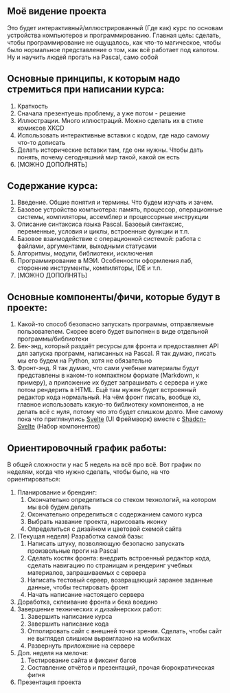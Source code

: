 ## Моё видение проекта   
Это будет интерактивный/иллюстрированный (Где как) курс по основам устройства компьютеров и программированию. Главная цель: сделать, чтобы программирование не ощущалось, как что-то магическое, чтобы было нормальное представление о том, как всё работает под капотом. Ну и научить людей прогать на Pascal, само собой   
## Основные принципы, к которым надо стремиться при написании курса:   
1. Краткость   
2. Сначала презентуешь проблему, а уже потом - решение   
3. Иллюстрации. Много иллюстраций. Можно сделать их в стиле комиксов XKCD   
4. Использовать интерактивные вставки с кодом, где надо самому что-то дописать   
5. Делать исторические вставки там, где они нужны. Чтобы дать понять, почему сегодняшний мир такой, какой он есть   
6. [МОЖНО ДОПОЛНЯТЬ]
   
## Содержание курса:   
1. Введение. Общие понятия и термины. Что будем изучать и зачем.   
2. Базовое устройство компьютера: память, процессор, операционные системы, компиляторы, ассемблер и процессорные инструкции   
3. Описание синтаксиса языка Pascal. Базовый синтаксис, переменные, условия и циклы, встроенные функции и т.п.   
4. Базовое взаимодействие с операционной системой: работа с файлами, аргументами, выходными статусами   
5. Алгоритмы, модули, библиотеки, исключения   
6. Программирование в МЭИ. Особенности оформления лаб, сторонние инструменты, компиляторы, IDE и т.п.   
7. [МОЖНО ДОПОЛНЯТЬ]
   
## Основные компоненты/фичи, которые будут в проекте:   
1. Какой-то способ безопасно запускать программы, отправляемые пользователем. Скорее всего будет выполнен в виде отдельной программы/библиотеки   
2. Бек-энд, который раздаёт ресурсы для фронта и предоставляет API для запуска программ, написанных на Pascal. Я так думаю, писать мы его будем на Python, хотя не обязательно   
3. Фронт-энд. Я так думаю, что сами учебные материалы будут представлены в каком-то компактном формате (Markdown, к примеру), а приложение их будет запрашивать с сервера и уже потом рендерить в HTML. Ещё там нужен будет встроенный редактор кода нормальный. На чём фронт писать, вообще хз, главное использовать какую-то библиотеку компонентов, а не делать всё с нуля, потому что это будет слишком долго. Мне самому пока что приглянулись [Svelte](https://svelte.dev) (UI Фреймворк) вместе с [Shadcn-Svelte](https://www.shadcn-svelte.com/) (Набор компонентов)   
   
## Ориентировочный график работы:   
В общей сложности у нас 5 недель на всё про всё. Вот график по неделям, когда что нужно сделать, чтобы было, на что ориентироваться:   
1. Планирование и брендинг:   
    1. Окончательно определиться со стеком технологий, на котором мы всё будем делать   
    2. Окончательно определиться с содержанием самого курса   
    3. Выбрать название проекта, нарисовать иконку   
    4. Определиться с дизайном и цветовой схемой сайта   
2. (Текущая неделя) Разработка самой базы:   
    1. Написать штуку, позволяющую безопасно запускать произвольные проги на Pascal   
    2. Сделать костяк фронта: внедрить встроенный редактор кода, сделать навигацию по страницам и рендеринг учебных материалов, запрашиваемых с сервера   
    3. Написать тестовый сервер, возвращающий заранее заданные данные, чтобы тестировать фронт   
    4. Начать написание настоящего сервера   
3. Доработка, склеивание фронта и бека воедино   
4. Завершение технических и дизайнерских работ:   
    1. Завершить написание курса   
    2. Завершить написание кода   
    3. Отполировать сайт с внешней точки зрения. Сделать, чтобы сайт не выглядел слишком вырвиглазно на мобилках   
    4. Развернуть приложение на сервере   
5. Доп. неделя на мелочи:   
    1. Тестирование сайта и фиксинг багов   
    2. Составление отчётов и презентаций, прочая бюрократическая фигня   
6. Презентация проекта   
